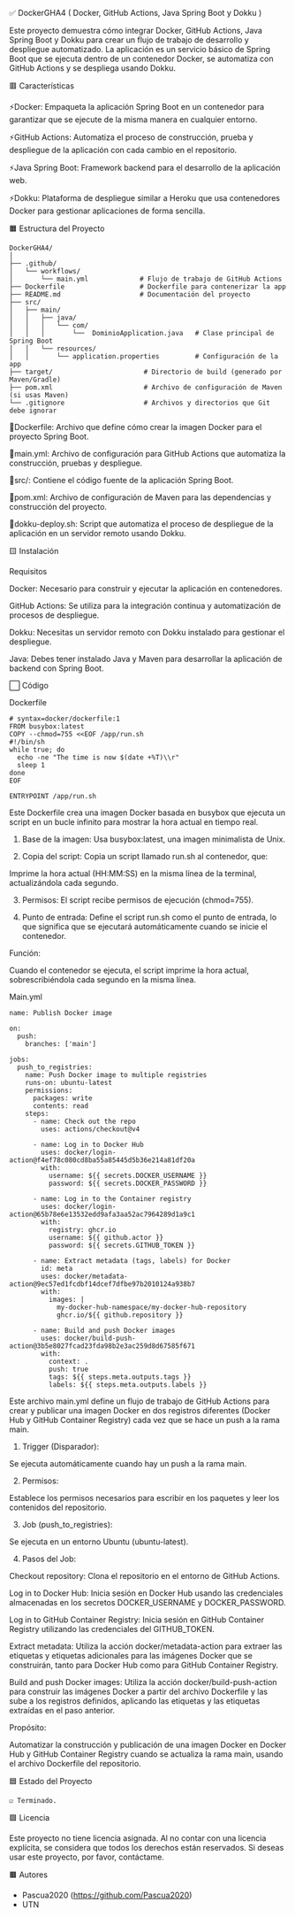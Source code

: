 ✅️ DockerGHA4 ( Docker, GitHub Actions, Java Spring Boot y Dokku )

Este proyecto demuestra cómo integrar Docker, GitHub Actions, Java Spring Boot y Dokku para crear un flujo de trabajo de desarrollo y despliegue automatizado. La aplicación es un servicio básico de Spring Boot que se ejecuta dentro de un contenedor Docker, se automatiza con GitHub Actions y se despliega usando Dokku.

🟥 Características

⚡️Docker: Empaqueta la aplicación Spring Boot en un contenedor para garantizar que se ejecute de la misma manera en cualquier entorno.

⚡️GitHub Actions: Automatiza el proceso de construcción, prueba y despliegue de la aplicación con cada cambio en el repositorio.

⚡️Java Spring Boot: Framework backend para el desarrollo de la aplicación web.

⚡️Dokku: Plataforma de despliegue similar a Heroku que usa contenedores Docker para gestionar aplicaciones de forma sencilla.

🟧 Estructura del Proyecto
```
DockerGHA4/
│
├── .github/
│   └── workflows/
│       └── main.yml             # Flujo de trabajo de GitHub Actions
├── Dockerfile                   # Dockerfile para contenerizar la app
├── README.md                    # Documentación del proyecto
├── src/
│   ├── main/
│   │   ├── java/
│   │   │   └── com/
│   │   │       └──  DominioApplication.java   # Clase principal de Spring Boot
│   │   └── resources/
│   │       └── application.properties         # Configuración de la app
├── target/                       # Directorio de build (generado por Maven/Gradle)
├── pom.xml                       # Archivo de configuración de Maven (si usas Maven)
└── .gitignore                    # Archivos y directorios que Git debe ignorar
```
💾Dockerfile: Archivo que define cómo crear la imagen Docker para el proyecto Spring Boot.

💾main.yml: Archivo de configuración para GitHub Actions que automatiza la construcción, pruebas y despliegue.

💾src/: Contiene el código fuente de la aplicación Spring Boot.

💾pom.xml: Archivo de configuración de Maven para las dependencias y construcción del proyecto.

💾dokku-deploy.sh: Script que automatiza el proceso de despliegue de la aplicación en un servidor remoto usando Dokku.

🟨 Instalación

Requisitos

Docker: Necesario para construir y ejecutar la aplicación en contenedores.

GitHub Actions: Se utiliza para la integración continua y automatización de procesos de despliegue.

Dokku: Necesitas un servidor remoto con Dokku instalado para gestionar el despliegue.

Java: Debes tener instalado Java y Maven para desarrollar la aplicación de backend con Spring Boot.

⬜️ Código

Dockerfile
```
# syntax=docker/dockerfile:1
FROM busybox:latest
COPY --chmod=755 <<EOF /app/run.sh
#!/bin/sh
while true; do
  echo -ne "The time is now $(date +%T)\\r"
  sleep 1
done
EOF

ENTRYPOINT /app/run.sh
```
Este Dockerfile crea una imagen Docker basada en busybox que ejecuta un script en un bucle infinito para mostrar la hora actual en tiempo real.

1. Base de la imagen: Usa busybox:latest, una imagen minimalista de Unix.

2. Copia del script: Copia un script llamado run.sh al contenedor, que:

Imprime la hora actual (HH:MM:SS) en la misma línea de la terminal, actualizándola cada segundo.

3. Permisos: El script recibe permisos de ejecución (chmod=755).

4. Punto de entrada: Define el script run.sh como el punto de entrada, lo que significa que se ejecutará automáticamente cuando se inicie el contenedor.

Función:

Cuando el contenedor se ejecuta, el script imprime la hora actual, sobrescribiéndola cada segundo en la misma línea.

Main.yml
```
name: Publish Docker image

on:
  push:
    branches: ['main']

jobs:
  push_to_registries:
    name: Push Docker image to multiple registries
    runs-on: ubuntu-latest
    permissions:
      packages: write
      contents: read
    steps:
      - name: Check out the repo
        uses: actions/checkout@v4

      - name: Log in to Docker Hub
        uses: docker/login-action@f4ef78c080cd8ba55a85445d5b36e214a81df20a
        with:
          username: ${{ secrets.DOCKER_USERNAME }}
          password: ${{ secrets.DOCKER_PASSWORD }}

      - name: Log in to the Container registry
        uses: docker/login-action@65b78e6e13532edd9afa3aa52ac7964289d1a9c1
        with:
          registry: ghcr.io
          username: ${{ github.actor }}
          password: ${{ secrets.GITHUB_TOKEN }}

      - name: Extract metadata (tags, labels) for Docker
        id: meta
        uses: docker/metadata-action@9ec57ed1fcdbf14dcef7dfbe97b2010124a938b7
        with:
          images: |
            my-docker-hub-namespace/my-docker-hub-repository
            ghcr.io/${{ github.repository }}
      
      - name: Build and push Docker images
        uses: docker/build-push-action@3b5e8027fcad23fda98b2e3ac259d8d67585f671
        with:
          context: .
          push: true
          tags: ${{ steps.meta.outputs.tags }}
          labels: ${{ steps.meta.outputs.labels }}
```

Este archivo main.yml define un flujo de trabajo de GitHub Actions para crear y publicar una imagen Docker en dos registros diferentes (Docker Hub y GitHub Container Registry) cada vez que se hace un push a la rama main.

1. Trigger (Disparador):

Se ejecuta automáticamente cuando hay un push a la rama main.

2. Permisos:

Establece los permisos necesarios para escribir en los paquetes y leer los contenidos del repositorio.

3. Job (push_to_registries):

Se ejecuta en un entorno Ubuntu (ubuntu-latest).

4. Pasos del Job:

Checkout repository: Clona el repositorio en el entorno de GitHub Actions.

Log in to Docker Hub: Inicia sesión en Docker Hub usando las credenciales almacenadas en los secretos DOCKER_USERNAME y DOCKER_PASSWORD.

Log in to GitHub Container Registry: Inicia sesión en GitHub Container Registry utilizando las credenciales del GITHUB_TOKEN.

Extract metadata: Utiliza la acción docker/metadata-action para extraer las etiquetas y etiquetas adicionales para las imágenes Docker que se construirán, tanto para Docker Hub como para GitHub Container Registry.

Build and push Docker images: Utiliza la acción docker/build-push-action para construir las imágenes Docker a partir del archivo Dockerfile y las sube a los registros definidos, aplicando las etiquetas y las etiquetas extraídas en el paso anterior.

Propósito:

Automatizar la construcción y publicación de una imagen Docker en Docker Hub y GitHub Container Registry cuando se actualiza la rama main, usando el archivo Dockerfile del repositorio.

🟦 Estado del Proyecto

    ☑️ Terminado.

🟪 Licencia  

Este proyecto no tiene licencia asignada. Al no contar con una licencia explícita, se considera que todos los derechos están reservados. Si deseas usar este proyecto, por favor, contáctame.

🟫 Autores

- Pascua2020 (https://github.com/Pascua2020)
- UTN